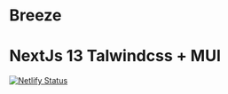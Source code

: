 # Breeze

# NextJs 13 Talwindcss + MUI

[![Netlify Status](https://api.netlify.com/api/v1/badges/d7a980cc-a49b-4ecb-ade8-d4b3a532b963/deploy-status)](https://app.netlify.com/sites/breeze1/deploys)
